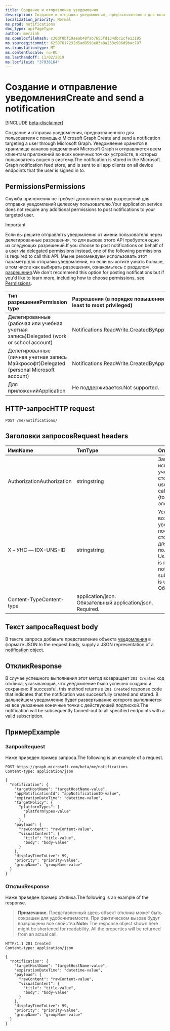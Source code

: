 ```yaml
---
title: Создание и отправление уведомления
description: Создание и отправка уведомления, предназначенного для пользователя с помощью Microsoft Graph.
localization_priority: Normal
ms.prod: notifications
doc_type: apiPageType
author: merzink
ms.openlocfilehash: c30df0bf19aeab48fab7655fd134dbc1cfe13195
ms.sourcegitcommit: 62507617292d5ad8598e83a8a253c986d9bac787
ms.translationtype: MT
ms.contentlocale: ru-RU
ms.lasthandoff: 11/02/2019
ms.locfileid: "37938164"
---
```

# <a name="create-and-send-a-notification"></a><span data-ttu-id="ccccb-103">Создание и отправление уведомления</span><span class="sxs-lookup"><span data-stu-id="ccccb-103">Create and send a notification</span></span>
[!INCLUDE [beta-disclaimer](../../includes/beta-disclaimer.md)]

<span data-ttu-id="ccccb-104">Создание и отправка уведомления, предназначенного для пользователя с помощью Microsoft Graph.</span><span class="sxs-lookup"><span data-stu-id="ccccb-104">Create and send a notification targeting a user through Microsoft Graph.</span></span> <span data-ttu-id="ccccb-105">Уведомление хранится в хранилище каналов уведомлений Microsoft Graph и отправляется всем клиентам приложений во всех конечных точках устройств, в которых пользователь вошел в систему.</span><span class="sxs-lookup"><span data-stu-id="ccccb-105">The notification is stored in the Microsoft Graph notification feed store, and is sent to all app clients on all device endpoints that the user is signed in to.</span></span>  

## <a name="permissions"></a><span data-ttu-id="ccccb-106">Permissions</span><span class="sxs-lookup"><span data-stu-id="ccccb-106">Permissions</span></span>
<span data-ttu-id="ccccb-107">Служба приложения не требует дополнительных разрешений для отправки уведомлений целевому пользователю.</span><span class="sxs-lookup"><span data-stu-id="ccccb-107">Your application service does not require any additional permissions to post notifications to your targeted user.</span></span>  

> [!IMPORTANT]
> <span data-ttu-id="ccccb-108">Если вы решите отправлять уведомления от имени пользователя через делегированные разрешения, то для вызова этого API требуется одно из следующих разрешений.</span><span class="sxs-lookup"><span data-stu-id="ccccb-108">If you choose to post notifications on behalf of a user via delegated permissions instead, one of the following permissions is required to call this API.</span></span> <span data-ttu-id="ccccb-109">Мы не рекомендуем использовать этот параметр для отправки уведомлений, но если вы хотите узнать больше, в том числе как выбирать разрешения, ознакомьтесь с разделом [разрешения](/graph/permissions-reference).</span><span class="sxs-lookup"><span data-stu-id="ccccb-109">We don't recommend this option for posting notifications but if you'd like to learn more, including how to choose permissions, see [Permissions](/graph/permissions-reference).</span></span>

|<span data-ttu-id="ccccb-110">Тип разрешения</span><span class="sxs-lookup"><span data-stu-id="ccccb-110">Permission type</span></span>      | <span data-ttu-id="ccccb-111">Разрешения (в порядке повышения привилегий)</span><span class="sxs-lookup"><span data-stu-id="ccccb-111">Permissions (from least to most privileged)</span></span>              |
|:--------------------|:---------------------------------------------------------|
|<span data-ttu-id="ccccb-112">Делегированные (рабочая или учебная учетная запись)</span><span class="sxs-lookup"><span data-stu-id="ccccb-112">Delegated (work or school account)</span></span> | <span data-ttu-id="ccccb-113">Notifications.ReadWrite.CreatedByApp</span><span class="sxs-lookup"><span data-stu-id="ccccb-113">Notifications.ReadWrite.CreatedByApp</span></span>    |
|<span data-ttu-id="ccccb-114">Делегированные (личная учетная запись Майкрософт)</span><span class="sxs-lookup"><span data-stu-id="ccccb-114">Delegated (personal Microsoft account)</span></span> | <span data-ttu-id="ccccb-115">Notifications.ReadWrite.CreatedByApp</span><span class="sxs-lookup"><span data-stu-id="ccccb-115">Notifications.ReadWrite.CreatedByApp</span></span>    |
| <span data-ttu-id="ccccb-116">Для приложений</span><span class="sxs-lookup"><span data-stu-id="ccccb-116">Application</span></span>                           | <span data-ttu-id="ccccb-117">Не поддерживается.</span><span class="sxs-lookup"><span data-stu-id="ccccb-117">Not supported.</span></span> |


## <a name="http-request"></a><span data-ttu-id="ccccb-118">HTTP-запрос</span><span class="sxs-lookup"><span data-stu-id="ccccb-118">HTTP request</span></span>

<!-- { "blockType": "ignored" } -->

```http
POST /me/notifications/
```
## <a name="request-headers"></a><span data-ttu-id="ccccb-119">Заголовки запросов</span><span class="sxs-lookup"><span data-stu-id="ccccb-119">Request headers</span></span>
|<span data-ttu-id="ccccb-120">Имя</span><span class="sxs-lookup"><span data-stu-id="ccccb-120">Name</span></span> | <span data-ttu-id="ccccb-121">Тип</span><span class="sxs-lookup"><span data-stu-id="ccccb-121">Type</span></span> | <span data-ttu-id="ccccb-122">Описание</span><span class="sxs-lookup"><span data-stu-id="ccccb-122">Description</span></span>|
|:----|:-----|:-----------|
|<span data-ttu-id="ccccb-123">Authorization</span><span class="sxs-lookup"><span data-stu-id="ccccb-123">Authorization</span></span> | <span data-ttu-id="ccccb-124">string</span><span class="sxs-lookup"><span data-stu-id="ccccb-124">string</span></span> |<span data-ttu-id="ccccb-125">Заголовок Authorization используется для передачи учетных данных вызывающей стороны.</span><span class="sxs-lookup"><span data-stu-id="ccccb-125">The authorization header is used to pass the credentials of the calling party.</span></span> <span data-ttu-id="ccccb-126">Bearer {Token}.</span><span class="sxs-lookup"><span data-stu-id="ccccb-126">Bearer {token}.</span></span> <span data-ttu-id="ccccb-127">Обязательный элемент.</span><span class="sxs-lookup"><span data-stu-id="ccccb-127">Required.</span></span> |
|<span data-ttu-id="ccccb-128">X – УНС — ID</span><span class="sxs-lookup"><span data-stu-id="ccccb-128">X-UNS-ID</span></span> | <span data-ttu-id="ccccb-129">string</span><span class="sxs-lookup"><span data-stu-id="ccccb-129">string</span></span> |<span data-ttu-id="ccccb-130">Усернотификатионсубскриптионид, возвращенный службой уведомлений Microsoft Graph после создания подписки на стороне клиента, и используется для назначения определенного пользователя.</span><span class="sxs-lookup"><span data-stu-id="ccccb-130">The UserNotificationSubscriptionId that is returned by the Microsoft Graph notification service after creating a subscription on the client-side, and is used to target the specific user.</span></span> <span data-ttu-id="ccccb-131">Обязательный параметр.</span><span class="sxs-lookup"><span data-stu-id="ccccb-131">Required.</span></span> |
|<span data-ttu-id="ccccb-132">Content-Type</span><span class="sxs-lookup"><span data-stu-id="ccccb-132">Content-type</span></span>| <span data-ttu-id="ccccb-p105">application/json. Обязательный.</span><span class="sxs-lookup"><span data-stu-id="ccccb-p105">application/json. Required.</span></span>|

## <a name="request-body"></a><span data-ttu-id="ccccb-135">Текст запроса</span><span class="sxs-lookup"><span data-stu-id="ccccb-135">Request body</span></span>
<span data-ttu-id="ccccb-136">В тексте запроса добавьте представление объекта [уведомления](../resources/projectrome-notification.md) в формате JSON.</span><span class="sxs-lookup"><span data-stu-id="ccccb-136">In the request body, supply a JSON representation of a [notification](../resources/projectrome-notification.md) object.</span></span>

## <a name="response"></a><span data-ttu-id="ccccb-137">Отклик</span><span class="sxs-lookup"><span data-stu-id="ccccb-137">Response</span></span>
<span data-ttu-id="ccccb-138">В случае успешного выполнения этот метод возвращает `201 Created` код отклика, указывающий, что уведомление было успешно создано и сохранено.</span><span class="sxs-lookup"><span data-stu-id="ccccb-138">If successful, this method returns a `201 Created` response code that indicates that the notification was successfully created and stored.</span></span> <span data-ttu-id="ccccb-139">В дальнейшем уведомление будет развертывание которого выполняется на все указанные конечные точки с действующей подпиской.</span><span class="sxs-lookup"><span data-stu-id="ccccb-139">The notification will be subsequently fanned-out to all specified endpoints with a valid subscription.</span></span> 

## <a name="example"></a><span data-ttu-id="ccccb-140">Пример</span><span class="sxs-lookup"><span data-stu-id="ccccb-140">Example</span></span>
### <a name="request"></a><span data-ttu-id="ccccb-141">Запрос</span><span class="sxs-lookup"><span data-stu-id="ccccb-141">Request</span></span>
<span data-ttu-id="ccccb-142">Ниже приведен пример запроса.</span><span class="sxs-lookup"><span data-stu-id="ccccb-142">The following is an example of a request.</span></span>

<!-- {
  "blockType": "request",
  "name": "create_notification_from_user"
}-->

```http
POST https://graph.microsoft.com/beta/me/notifications
Content-type: application/json

{
  "notification": {
    "targetHostName": "targetHostName-value",
    "appNotificationId": "appNotificationID-value",
    "expirationDateTime": "datetime-value",
    "targetPolicy": {
      "platformTypes": [
        "platformTypes-value"
        ]
      }, 
    "payload": {
      "rawContent": "rawContent-value",
      "visualContent": {
        "title": "title-value",
        "body": "body-value"
      }
    },
    "displayTimeToLive": 99,
    "priority": "priority-value",
    "groupName": "groupName-value"
  }
}
```

### <a name="response"></a><span data-ttu-id="ccccb-143">Отклик</span><span class="sxs-lookup"><span data-stu-id="ccccb-143">Response</span></span>
<span data-ttu-id="ccccb-144">Ниже приведен пример отклика.</span><span class="sxs-lookup"><span data-stu-id="ccccb-144">The following is an example of the response.</span></span>

> <span data-ttu-id="ccccb-p107">**Примечание.** Представленный здесь объект отклика может быть сокращен для удобочитаемости. При фактическом вызове будут возвращены все свойства.</span><span class="sxs-lookup"><span data-stu-id="ccccb-p107">**Note:** The response object shown here might be shortened for readability. All the properties will be returned from an actual call.</span></span>

<!-- {
  "blockType": "response",
  "truncated": true,
  "@odata.type": "microsoft.graph.notification"
} -->

```http
HTTP/1.1 201 Created
Content-type: application/json

{
  "notification": {
    "targetHostName": "targetHostName-value",
    "expirationDateTime": "datetime-value",
    "payload": {
      "rawContent": "rawContent-value",
      "visualContent": {
        "title": "title-value",
        "body": "body-value"
      }
    },
    "displayTimeToLive": 99,
    "priority": "priority-value",
    "groupName": "groupName-value"
  }
}
```
